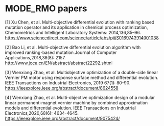 # MODE_RMO papers

[1] Xu Chen, et al. Multi-objective differential evolution with ranking based mutation operator and its application in chemical process optimization, Chemometrics and Intelligent Laboratory Systems: 2014,136,85–96.
https://www.sciencedirect.com/science/article/abs/pii/S0169743914001038

[2] Bao Li, et al. Multi-objective differential evolution algorithm with improved ranking-based mutation.Journal of Computer Applications,2018,38(8): 2157. http://www.joca.cn/EN/abstract/abstract22292.shtml

[3] Wenxiang Zhao, et al. Multiobjective optimization of a double-side linear Vernier PM motor using response surface method and differential evolution. IEEE Transactions on Industrial Electronics, 2019 67(1): 80-90. https://ieeexplore.ieee.org/abstract/document/8624558

[4] Wenxiang Zhao, et al. Multi-objective optimization design of a modular linear permanent-magnet vernier machine by combined approximation models and differential evolution. IEEE Transactions on Industrial Electronics,2020,68(6): 4634-4645. https://ieeexplore.ieee.org/abstract/document/9075424/
